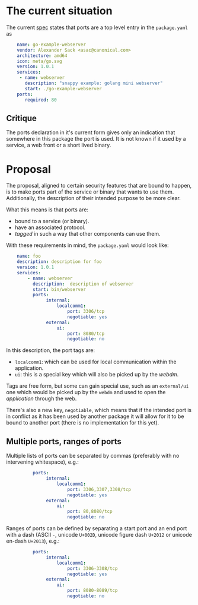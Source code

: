 # The current situation

The current [spec](https://developer.ubuntu.com/en/snappy/guides/packaging-format-apps/) states that ports are a top level entry in the `package.yaml` as

```yaml
    name: go-example-webserver
    vendor: Alexander Sack <asac@canonical.com>
    architecture: amd64
    icon: meta/go.svg
    version: 1.0.1
    services:
     - name: webserver
       description: "snappy example: golang mini webserver"
       start: ./go-example-webserver
    ports:
       required: 80
```

## Critique

The ports declaration in it's current form gives only an indication that somewhere in this package the port is used. It is not known if it used by a service, a web front or a short lived binary.

# Proposal

The proposal, aligned to certain security features that are bound to happen, is to make ports part of the service or binary that wants to use them. Additionally, the description of their intended purpose to be more clear.

What this means is that ports are:

- bound to a service (or binary).
- have an associated protocol.
- *tagged* in such a way that other components can use them.

With these requirements in mind, the `package.yaml` would look like:

```yaml
    name: foo
    description: description for foo
    version: 1.0.1
    services:
        - name: webserver
          description:  description of webserver
          start: bin/webserver
          ports:
               internal: 
                   localcomm1:
                       port: 3306/tcp
                       negotiable: yes
               external:
                   ui:
                       port: 8080/tcp 
                       negotiable: no
```

In this description, the port tags are:

- `localcomm1`: which can be used for local communication within the application.
- `ui`: this is a special key which will also be picked up by the *webdm*.

Tags are free form, but some can gain special use, such as an `external/ui` one which would be picked up by the `webdm` and used to open the *application* through the web.

There's also a new key, `negotiable`, which means that if the intended port is in conflict as it has been used by another package it will allow for it to be bound to another port (there is no implementation for this yet).

## Multiple ports, ranges of ports

Multiple lists of ports can be separated by commas (preferably with no intervening whitespace), e.g.:

```yaml
          ports:
               internal: 
                   localcomm1:
                       port: 3306,3307,3308/tcp
                       negotiable: yes
               external:
                   ui:
                       port: 80,8080/tcp 
                       negotiable: no
```

Ranges of ports can be defined by separating a start port and an end port with a dash (ASCII `-`, unicode `U+002D`, unicode figure dash `U+2012` or unicode en-dash `U+2013`), e.g.:

```yaml
          ports:
               internal: 
                   localcomm1:
                       port: 3306-3308/tcp
                       negotiable: yes
               external:
                   ui:
                       port: 8080-8089/tcp 
                       negotiable: no
```